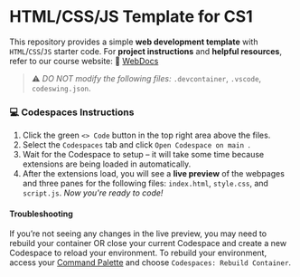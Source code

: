 # HTML/CSS/JS Template for CS1

This repository provides a simple **web development template** with `HTML`/`CSS`/`JS` starter code. For **project instructions** and **helpful resources**, refer to our course website: 📖 [WebDocs](https://coderina.dev/webdocs/)

> ⚠️ _DO NOT modify the following files:_ `.devcontainer`, `.vscode`, `codeswing.json`.

### 💻 Codespaces Instructions
1. Click the green `<> Code` button in the top right area above the files.
2. Select the `Codespaces` tab and click `Open Codespace on main `.
3. Wait for the Codespace to setup – it will take some time because extensions are being loaded in automatically.
4. After the extensions load, you will see a **live preview** of the webpages and three panes for the following files: `index.html`, `style.css`, and `script.js`. _Now you're ready to code!_

#### Troubleshooting
If you’re not seeing any changes in the live preview, you may need to rebuild your container OR close your current Codespace and create a new Codespace to reload your environment. To rebuild your environment, access your [Command Palette](https://docs.github.com/en/codespaces/codespaces-reference/using-the-vs-code-command-palette-in-codespaces) and choose `Codespaces: Rebuild Container`. 



